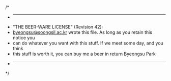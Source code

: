 /*
 * ----------------------------------------------------------------------------
 * "THE BEER-WARE LICENSE" (Revision 42):
 * <byeongsu@soongsil.ac.kr> wrote this file. As long as you retain this notice you
 * can do whatever you want with this stuff. If we meet some day, and you think
 * this stuff is worth it, you can buy me a beer in return Byeongsu Park
 * ----------------------------------------------------------------------------
 */

